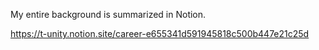 My entire background is summarized in Notion.

https://t-unity.notion.site/career-e655341d591945818c500b447e21c25d
